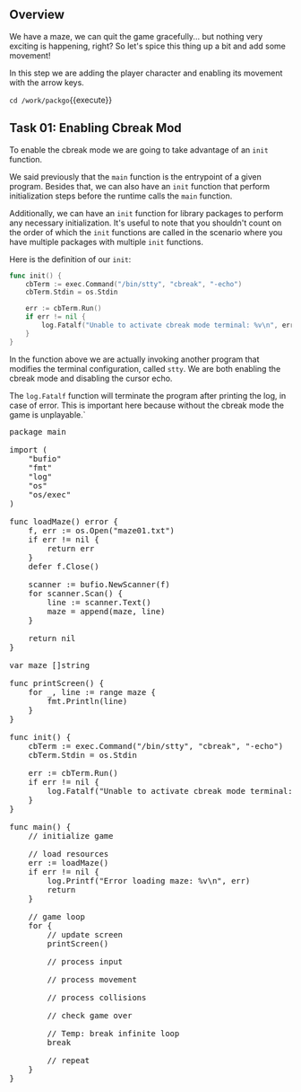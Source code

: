 ## Overview

We have a maze, we can quit the game gracefully... but nothing very exciting is happening, right? So let's spice this thing up a bit and add some movement! 

In this step we are adding the player character and enabling its movement with the arrow keys.

`cd /work/packgo`{{execute}}

## Task 01: Enabling Cbreak Mod

To enable the cbreak mode we are going to take advantage of an `init` function.

We said previously that the `main` function is the entrypoint of a given program. Besides that, we can also have an `init` function that perform initialization steps before the runtime calls the `main` function.

Additionally, we can have an `init` function for library packages to perform any necessary initialization. It's useful to note that you shouldn't count on the order of which the `init` functions are called in the scenario where you have multiple packages with multiple `init` functions.

Here is the definition of our `init`:

```go
func init() {
    cbTerm := exec.Command("/bin/stty", "cbreak", "-echo")
    cbTerm.Stdin = os.Stdin

    err := cbTerm.Run()
    if err != nil {
        log.Fatalf("Unable to activate cbreak mode terminal: %v\n", err)
    }
}
```

In the function above we are actually invoking another program that modifies the terminal configuration, called `stty`. We are both enabling the cbreak mode and disabling the cursor echo.

The `log.Fatalf` function will terminate the program after printing the log, in case of error. This is important here because without the cbreak mode the game is unplayable.`

<pre class="file" data-filename="/work/packgo/main.go" data-target="replace">
package main

import (
	"bufio"
	"fmt"
	"log"
	"os"
	"os/exec"
)

func loadMaze() error {
	f, err := os.Open("maze01.txt")
	if err != nil {
		return err
	}
	defer f.Close()

	scanner := bufio.NewScanner(f)
	for scanner.Scan() {
		line := scanner.Text()
		maze = append(maze, line)
	}

	return nil
}

var maze []string

func printScreen() {
	for _, line := range maze {
		fmt.Println(line)
	}
}

func init() {
	cbTerm := exec.Command("/bin/stty", "cbreak", "-echo")
	cbTerm.Stdin = os.Stdin

	err := cbTerm.Run()
	if err != nil {
		log.Fatalf("Unable to activate cbreak mode terminal: %v\n", err)
	}
}

func main() {
	// initialize game

	// load resources
	err := loadMaze()
	if err != nil {
		log.Printf("Error loading maze: %v\n", err)
		return
	}

	// game loop
	for {
		// update screen
		printScreen()

		// process input

		// process movement

		// process collisions

		// check game over

		// Temp: break infinite loop
		break

		// repeat
	}
}
</pre>
